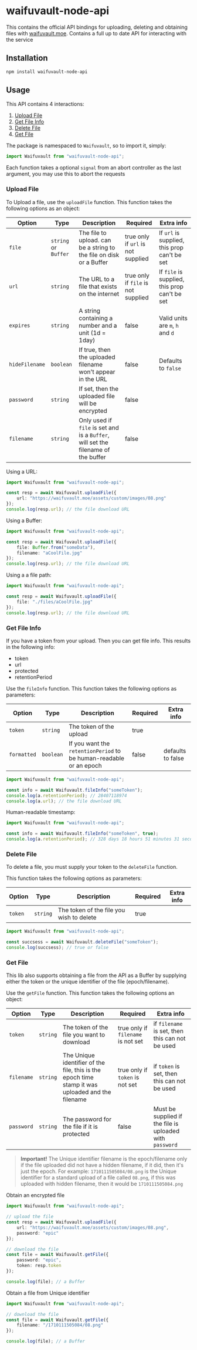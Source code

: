 # waifuvault-node-api

This contains the official API bindings for uploading, deleting and obtaining files
with [waifuvault.moe](https://waifuvault.moe/). Contains a full up to date API for interacting with the service

## Installation

```sh
npm install waifuvault-node-api
```

## Usage

This API contains 4 interactions:

1. [Upload File](#upload-file)
2. [Get File Info](#get-file-info)
3. [Delete File](#delete-file)
4. [Get File](#get-file)

The package is namespaced to `Waifuvault`, so to import it, simply:

```ts
import Waifuvault from "waifuvault-node-api";
```

Each function takes a optional `signal` from an abort controller as the last argument,
you may use this to abort the requests

### Upload File<a id="upload-file"></a>

To Upload a file, use the `uploadFile` function. This function takes the following options as an object:

| Option         | Type                 | Description                                                                       | Required                            | Extra info                                    |
|----------------|----------------------|-----------------------------------------------------------------------------------|-------------------------------------|-----------------------------------------------|
| `file`         | `string` or `Buffer` | The file to upload. can be a string to the file on disk or a Buffer               | true only if `url` is not supplied  | If `url` is supplied, this prop can't be set  |
| `url`          | `string`             | The URL to a file that exists on the internet                                     | true only if `file` is not supplied | If `file` is supplied, this prop can't be set |
| `expires`      | `string`             | A string containing a number and a unit (1d = 1day)                               | false                               | Valid units are `m`, `h` and `d`              |
| `hideFilename` | `boolean`            | If true, then the uploaded filename won't appear in the URL                       | false                               | Defaults to `false`                           |
| `password`     | `string`             | If set, then the uploaded file will be encrypted                                  | false                               |                                               |
| `filename`     | `string`             | Only used if `file` is set and is a `Buffer`, will set the filename of the buffer | false                               |                                               |

Using a URL:

```ts
import Waifuvault from "waifuvault-node-api";

const resp = await Waifuvault.uploadFile({
    url: "https://waifuvault.moe/assets/custom/images/08.png"
});
console.log(resp.url); // the file download URL
```

Using a Buffer:

```ts
import Waifuvault from "waifuvault-node-api";

const resp = await Waifuvault.uploadFile({
    file: Buffer.from("someData"),
    filename: "aCoolFile.jpg"
});
console.log(resp.url); // the file download URL
```

Using a a file path:

```ts
import Waifuvault from "waifuvault-node-api";

const resp = await Waifuvault.uploadFile({
    file: "./files/aCoolFile.jpg"
});
console.log(resp.url); // the file download URL
```

### Get File Info<a id="get-file-info"></a>

If you have a token from your upload. Then you can get file info. This results in the following info:

* token
* url
* protected
* retentionPeriod

Use the `fileInfo` function. This function takes the following options as parameters:

| Option      | Type      | Description                                                        | Required | Extra info        |
|-------------|-----------|--------------------------------------------------------------------|----------|-------------------|
| `token`     | `string`  | The token of the upload                                            | true     |                   |
| `formatted` | `boolean` | If you want the `retentionPeriod` to be human-readable or an epoch | false    | defaults to false |

```ts
import Waifuvault from "waifuvault-node-api";

const info = await Waifuvault.fileInfo("someToken");
console.log(a.retentionPeriod); // 28407118974
console.log(a.url); // the file download URL
```

Human-readable timestamp:

```ts
import Waifuvault from "waifuvault-node-api";

const info = await Waifuvault.fileInfo("someToken", true);
console.log(a.retentionPeriod); // 328 days 18 hours 51 minutes 31 seconds
```

### Delete File<a id="delete-file"></a>

To delete a file, you must supply your token to the `deleteFile` function.

This function takes the following options as parameters:

| Option  | Type     | Description                              | Required | Extra info |
|---------|----------|------------------------------------------|----------|------------|
| `token` | `string` | The token of the file you wish to delete | true     |            |

```ts
import Waifuvault from "waifuvault-node-api";

const succsess = await Waifuvault.deleteFile("someToken");
console.log(succsess); // true or false
```

### Get File<a id="get-file"></a>

This lib also supports obtaining a file from the API as a Buffer by supplying either the token or the unique identifier
of the file (epoch/filename).

Use the `getFile` function. This function takes the following options an object:

| Option     | Type     | Description                                                                                      | Required                           | Extra info                                               |
|------------|----------|--------------------------------------------------------------------------------------------------|------------------------------------|----------------------------------------------------------|
| `token`    | `string` | The token of the file you want to download                                                       | true only if `filename` is not set | if `filename` is set, then this can not be used          |
| `filename` | `string` | The Unique identifier of the file, this is the epoch time stamp it was uploaded and the filename | true only if `token` is not set    | if `token` is set, then this can not be used             |
| `password` | `string` | The password for the file if it is protected                                                     | false                              | Must be supplied if the file is uploaded with `password` |

> **Important!** The Unique identifier filename is the epoch/filename only if the file uploaded did not have a hidden
> filename, if it did, then it's just the epoch.
> For example: `1710111505084/08.png` is the Unique identifier for a standard upload of a file called `08.png`, if this
> was uploaded with hidden filename, then it would be `1710111505084.png`

Obtain an encrypted file

```ts
import Waifuvault from "waifuvault-node-api";

// upload the file
const resp = await Waifuvault.uploadFile({
    url: "https://waifuvault.moe/assets/custom/images/08.png",
    password: "epic"
});

// download the file
const file = await Waifuvault.getFile({
    password: "epic",
    token: resp.token
});

console.log(file); // a Buffer
```

Obtain a file from Unique identifier

```ts
import Waifuvault from "waifuvault-node-api";

// download the file
const file = await Waifuvault.getFile({
    filename: "/1710111505084/08.png"
});

console.log(file); // a Buffer
```
